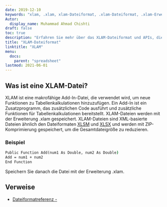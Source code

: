 ```yaml
---
date: 2019-12-10
keywords: "xlam, .xlam, xlam-Dateiformat, .xlam-Dateiformat, .xlam-Erweiterung"
Autor:
  display_name: Muhammad Ahmad Chishti
draft: false
toc: true
description: "Erfahren Sie mehr über das XLAM-Dateiformat und APIs, die XLAM-Dateien erstellen und öffnen können."
title: "XLAM-Dateiformat"
linktitle: "XLAM"
menu:
  docs:
    parent: "spreadsheet"
lastmod: 2021-06-01
---
```


## Was ist eine XLAM-Datei? ##

XLAM ist eine makrofähige Add-In-Datei, die verwendet wird, um neue Funktionen zu Tabellenkalkulationen hinzuzufügen. Ein Add-In ist ein Zusatzprogramm, das zusätzlichen Code ausführt und zusätzliche Funktionen für Tabellenkalkulationen bereitstellt. XLAM-Dateien werden mit der Erweiterung .xlam gespeichert. XLAM-Dateien sind XML-basierte Dateien ähnlich den Dateiformaten [XLSM](/de/spreadsheet/xlsm/) und [XLSX](/de/spreadsheet/xlsx/) und werden mit ZIP-Komprimierung gespeichert, um die Gesamtdateigröße zu reduzieren.

### Beispiel ###

```cmd
Public Function Add(num1 As Double, num2 As Double)
Add = num1 + num2
End Function
```

Speichern Sie danach die Datei mit der Erweiterung .xlam.

## Verweise ##

- [Dateiformatreferenz - ](https://learn.microsoft.com/en-us/deployoffice/compat/office-file-format-reference)

